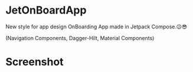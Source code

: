 # JetOnBoardApp
New style for app design OnBoarding App made in Jetpack Compose.😉😎

(Navigation Components,
Dagger-Hilt,
Material Components)

# Screenshot



